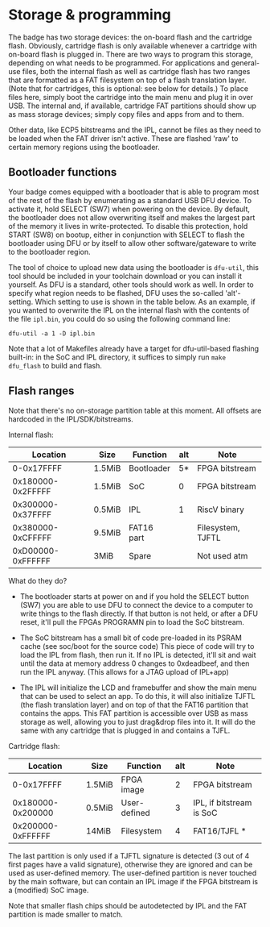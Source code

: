 Storage & programming
=====================

The badge has two storage devices: the on-board flash and the cartridge flash. Obviously,
cartridge flash is only available whenever a cartridge with on-board flash is plugged in.
There are two ways to program this storage, depending on what needs to be programmed.
For applications and general-use files, both the internal flash as well as cartridge
flash has two ranges that are formatted as a FAT filesystem on top of a flash translation
layer. (Note that for cartridges, this is optional: see below for details.) To place files
here, simply boot the cartridge into the main menu and plug it in over USB. The internal and,
if available, cartridge FAT partitions should show up as mass storage devices; simply copy
files and apps from and to them.

Other data, like ECP5 bitstreams and the IPL, cannot be files as they need to be loaded when
the FAT driver isn't active. These are flashed 'raw' to certain memory regions using the 
bootloader.

Bootloader functions
--------------------

Your badge comes equipped with a bootloader that is able to program most of the rest of the 
flash by enumerating as a standard USB DFU device. To activate it, hold SELECT (SW7) when powering
on the device. By default, the bootloader does not allow overwriting itself and makes the largest
part of the memory it lives in write-protected. To disable this protection, hold START (SW8) on 
bootup, either in conjunction with SELECT to flash the bootloader using DFU or by itself to allow
other software/gateware to write to the bootloader region.

The tool of choice to upload new data using the bootloader is ``dfu-util``, this tool should
be included in your toolchain download or you can install it yourself. As DFU is a standard,
other tools should work as well. In order to specify what region needs to be flashed, DFU uses
the so-called 'alt'-setting. Which setting to use is shown in the table below. As an example,
if you wanted to overwrite the IPL on the internal flash with the contents of the file
``ipl.bin``, you could do so using the following command line:

```
dfu-util -a 1 -D ipl.bin
```

Note that a lot of Makefiles already have a target for dfu-util-based flashing built-in: in the
SoC and IPL directory, it suffices to simply run ``make dfu_flash`` to build and flash.

Flash ranges
------------
Note that there's no on-storage partition table at this moment. All offsets are hardcoded
in the IPL/SDK/bitstreams.

Internal flash:

| Location          | Size   | Function            | alt | Note               |
|-------------------|--------|---------------------|-----|--------------------|
| 0-0x17FFFF        | 1.5MiB | Bootloader          | 5*  | FPGA bitstream     |
| 0x180000-0x2FFFFF | 1.5MiB | SoC                 | 0   | FPGA bitstream     |
| 0x300000-0x37FFFF | 0.5MiB | IPL                 | 1   | RiscV binary       |
| 0x380000-0xCFFFFF | 9.5MiB | FAT16 part          |     | Filesystem, TJFTL  |
| 0xD00000-0xFFFFFF | 3MiB   | Spare               |     | Not used atm       |

What do they do?

- The bootloader starts at power on and if you hold the SELECT button (SW7) you are able to use DFU
  to connect the device to a computer to write things to the flash directly. If that button is not
  held, or after a DFU reset, it'll pull the FPGAs PROGRAMN pin to load the SoC bitstream.

- The SoC bitstream has a small bit of code pre-loaded in its PSRAM cache (see soc/boot for the source 
  code) This piece of code will try to load the IPL from flash, then run it. If no IPL is detected, 
  it'll sit and wait until the data at memory address 0 changes to 0xdeadbeef, and then run the IPL 
  anyway. (This allows for a JTAG upload of IPL+app)

- The IPL will initialize the LCD and framebuffer and show the main menu that can be used to select
  an app. To do this, it will also initialize TJFTL (the flash translation layer) and on top of that 
  the FAT16 partition that contains the apps. This FAT partition is accessible over USB as mass storage
  as well, allowing you to just drag&drop files into it. It will do the same with any cartridge
  that is plugged in and contains a TJFL.

Cartridge flash:

| Location          | Size   | Function            | alt | Note                       |
|-------------------|--------|---------------------|-----|----------------------------|
| 0-0x17FFFF        | 1.5MiB | FPGA image          | 2   | FPGA bitstream             |
| 0x180000-0x200000 | 0.5MiB | User-defined        | 3   | IPL, if bitstream is SoC   |
| 0x200000-0xFFFFFF | 14MiB  | Filesystem          | 4   | FAT16/TJFL *               |

The last partition is only used if a TJFTL signature is detected (3 out of 4 first pages have
a valid signature), otherwise they are ignored and can be used as user-defined memory. The
user-defined partition is never touched by the main software, but can contain an IPL image
if the FPGA bitstream is a (modified) SoC image.

Note that smaller flash chips should be autodetected by IPL and the FAT partition is made 
smaller to match.


